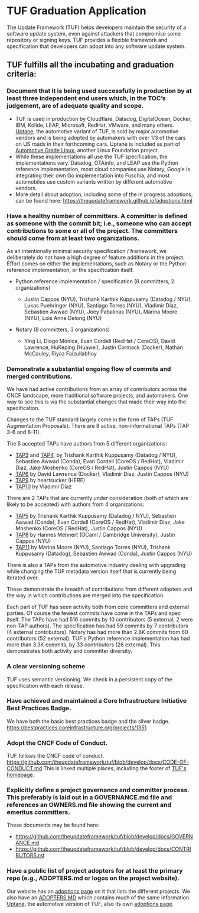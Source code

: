 # TUF Graduation Application

The Update Framework (TUF) helps developers maintain the security of a software update system, even against attackers that compromise some repository or signing keys. TUF provides a flexible framework and specification that developers can adopt into any software update system.

## TUF fulfills all the incubating and graduation criteria:

### Document that it is being used successfully in production by at least three independent end users which, in the TOC’s judgement, are of adequate quality and scope.

* TUF is used in production by Cloudflare, Datadog, DigitalOcean, Docker, IBM, Kolide, LEAP, Microsoft, RedHat, VMware, and many others.   [Uptane](https://uptane.github.io/), the automotive variant of TUF, is sold by major automotive vendors and is being adopted by automakers with over 1/3 of the cars on US roads in their forthcoming cars.  Uptane is included as part of [Automotive Grade Linux](https://www.automotivelinux.org/), another Linux Foundation project.  
* While these implementations all use the TUF specification, the implementations vary.  Datadog, OTAinfo, and LEAP use the Python reference implementation, most cloud companies use Notary, Google is integrating their own Go implementation into Fuschia, and most automobiles use custom variants written by different automotive vendors.  
* More detail about adoption, including some of the in progress adoptions, can be found here:  https://theupdateframework.github.io/adoptions.html

### Have a healthy number of committers. A committer is defined as someone with the commit bit; i.e., someone who can accept contributions to some or all of the project.  The committers should come from at least two organizations.

As an intentionally minimal security specification / framework, we deliberately do not have a high degree of feature additions in the project.  Effort comes on either the implementations, such as Notary or the Python reference implementation, or the specification itself.  

* Python reference implementation / specification (8 committers, 2 organizations)

  * Justin Cappos (NYU), Trishank Karthik Kuppusamy (Datadog / NYU), Lukas Puehringer (NYU), Santiago Torres (NYU), Vladimir Diaz, Sebastien Awwad (NYU), Joey Pabalinas (NYU), Marina Moore (NYU), Lois Anne Delong (NYU)

* Notary (8 committers, 3 organizations)

  * Ying Li, Diogo Mónica, Evan Cordell (RedHat / CoreOS), David Lawrence, HuKeping (Huawei), Justin Cormack (Docker), Nathan McCauley, Riyaz Faizullabhoy


### Demonstrate a substantial ongoing flow of commits and merged contributions.

We have had active contributions from an array of contributors across the CNCF landscape, more traditional software projects, and automakers.  One way to see this is via the substantial changes that made their way into the specification.

Changes to the TUF standard largely come in the form of TAPs (TUF Augmentation Proposals).  There are 8 active, non-informational TAPs (TAP 3-6 and 8-11).  

The 5 accepted TAPs have authors from 5 different organizations:
* [TAP3](https://github.com/theupdateframework/taps/blob/master/tap3.md) and [TAP4](https://github.com/theupdateframework/taps/blob/master/tap4.md), by Trishank Karthik Kuppusamy (Datadog / NYU), Sebastien Awwad (Conda), Evan Cordell (CoreOS / RedHat), Vladimir Diaz, Jake Moshenko (CoreOS / RedHat), Justin Cappos (NYU)
* [TAP6](https://github.com/theupdateframework/taps/blob/master/tap6.md) by David Lawrence (Docker), Vladimir Diaz, Justin Cappos (NYU)
* [TAP9](https://github.com/theupdateframework/taps/blob/master/tap9.md) by heartsucker (HERE)
* [TAP10](https://github.com/theupdateframework/taps/blob/master/tap10.md) by Vladimir Diaz

There are 2 TAPs that are currently under consideration (both of which are likely to be accepted) with authors from 4 organizations:
* [TAP5](https://github.com/theupdateframework/taps/blob/master/tap5.md) by Trishank Karthik Kuppusamy (Datadog / NYU), Sebastien Awwad (Conda), Evan Cordell (CoreOS / RedHat), Vladimir Diaz, Jake Moshenko (CoreOS / RedHat), Justin Cappos (NYU)
* [TAP8](https://github.com/theupdateframework/taps/blob/master/tap8.md) by Hannes Mehnert (OCaml / Cambridge University), Justin Cappos (NYU)
* [TAP11](https://github.com/theupdateframework/taps/blob/master/tap11.md) by Marina Moore (NYU), Santiago Torres (NYU), Trishank Kuppusamy (Datadog), Sebastien Awwad (Conda), Justin Cappos (NYU)

There is also a TAPs from the automotive industry dealing with upgrading while changing the TUF metadata version itself that is currently being iterated over.

These demonstrate the breadth of contributions from different adopters and the way in which contributions are merged into the specification.

Each part of TUF has seen activity both from core committers and external parties.  Of course the fewest commits have come in the TAPs and spec itself.   The TAPs have had 516 commits by 10 contributors (5 external, 2 were non-TAP authors).  The specification has had 59 commits by 7 contributors (4 external contributors).  Notary has had more than 2.8K commits from 60 contributors (52 external).  TUF's Python reference implementation has had more than 3.3K commits, by 33 contributors (26 external).   This demonstrates both activity and committer diversity.

### A clear versioning scheme

TUF uses semantic versioning.  We check in a persistent copy of the specification with each release.



### Have achieved and maintained a Core Infrastructure Initiative Best Practices Badge.

We have both the basic best practices badge and the silver badge.
https://bestpractices.coreinfrastructure.org/projects/1351

### Adopt the CNCF Code of Conduct.

TUF follows the CNCF code of conduct.  https://github.com/theupdateframework/tuf/blob/develop/docs/CODE-OF-CONDUCT.md
This is linked multiple places, including the footer of [TUF's homepage](https://theupdateframework.github.io/).

### Explicitly define a project governance and committer process. This preferably is laid out in a GOVERNANCE.md file and references an OWNERS.md file showing the current and emeritus committers.

These documents may be found here:
* https://github.com/theupdateframework/tuf/blob/develop/docs/GOVERNANCE.md
* https://github.com/theupdateframework/tuf/blob/develop/docs/CONTRIBUTORS.rst

### Have a public list of project adopters for at least the primary repo (e.g., ADOPTERS.md or logos on the project website).

Our website has an [adoptions page](https://theupdateframework.github.io/adoptions.html) on it that lists the different projects.  We also have an [ADOPTERS.MD](https://github.com/theupdateframework/tuf/blob/develop/docs/ADOPTERS.md) which contains much of the same information.  [Uptane](https://uptane.github.io/), the automotive version of TUF, also its own [adoptions page](https://uptane.github.io/adoptions.html).

